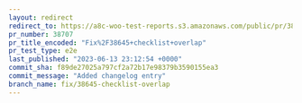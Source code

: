 ```yaml
---
layout: redirect
redirect_to: https://a8c-woo-test-reports.s3.amazonaws.com/public/pr/38707/e2e/index.html
pr_number: 38707
pr_title_encoded: "Fix%2F38645+checklist+overlap"
pr_test_type: e2e
last_published: "2023-06-13 23:12:54 +0000"
commit_sha: f89de27025a797cf2a72b17e98379b3590155ea3
commit_message: "Added changelog entry"
branch_name: fix/38645-checklist-overlap
---
```

